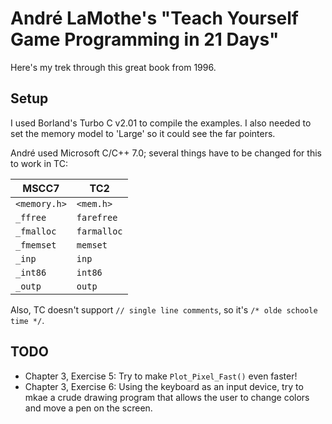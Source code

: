 # André LaMothe's "Teach Yourself Game Programming in 21 Days"
Here's my trek through this great book from 1996.

## Setup
I used Borland's Turbo C v2.01 to compile the examples. I also needed to set the memory model to 'Large' so it could see the far pointers.

André used Microsoft C/C++ 7.0; several things have to be changed for this to work in TC:

| MSCC7        | TC2         |
| ------------ | ----------- |
| `<memory.h>` | `<mem.h>`   |
| `_ffree`     | `farefree`  |
| `_fmalloc`   | `farmalloc` |
| `_fmemset`   | `memset`    |
| `_inp`       | `inp`       |
| `_int86`     | `int86`     |
| `_outp`      | `outp`      |

Also, TC doesn't support `// single line comments`, so it's `/* olde schoole time */`.

## TODO
* Chapter 3, Exercise 5: Try to make `Plot_Pixel_Fast()` even faster!
* Chapter 3, Exercise 6: Using the keyboard as an input device, try to mkae a crude drawing program that allows the user to change colors and move a pen on the screen.
